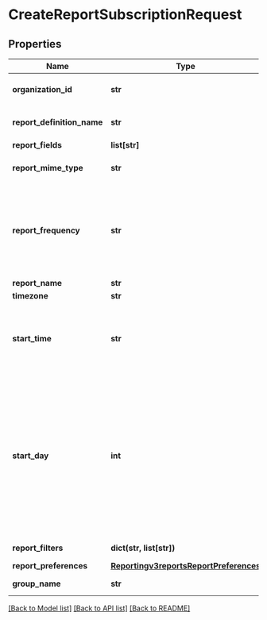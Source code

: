 # CreateReportSubscriptionRequest

## Properties
Name | Type | Description | Notes
------------ | ------------- | ------------- | -------------
**organization_id** | **str** | Valid CyberSource organizationId | [optional] 
**report_definition_name** | **str** | Valid Report Definition Name | 
**report_fields** | **list[str]** |  | 
**report_mime_type** | **str** | Valid values: - application/xml - text/csv  | 
**report_frequency** | **str** | &#39;The frequency for which subscription is created.&#39;  Valid values: - &#39;DAILY&#39; - &#39;WEEKLY&#39; - &#39;MONTHLY&#39; - &#39;ADHOC&#39;  | 
**report_name** | **str** |  | 
**timezone** | **str** |  | 
**start_time** | **str** | The hour at which the report generation should start. It should be in hhmm format. | 
**start_day** | **int** | This is the start day if the frequency is WEEKLY or MONTHLY. The value varies from 1-7 for WEEKLY and 1-31 for MONTHLY. For WEEKLY 1 means Sunday and 7 means Saturday. By default the value is 1. | [optional] 
**report_filters** | **dict(str, list[str])** | List of filters to apply | [optional] 
**report_preferences** | [**Reportingv3reportsReportPreferences**](Reportingv3reportsReportPreferences.md) |  | [optional] 
**group_name** | **str** | Valid GroupName | [optional] 

[[Back to Model list]](../README.md#documentation-for-models) [[Back to API list]](../README.md#documentation-for-api-endpoints) [[Back to README]](../README.md)


